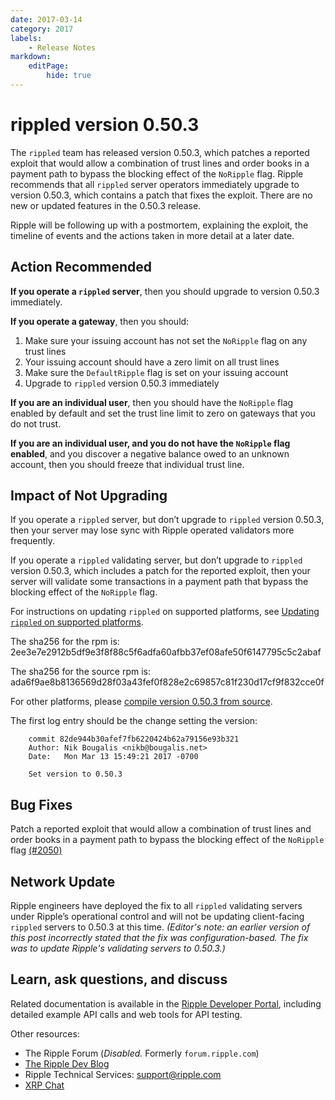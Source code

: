 ```yaml
---
date: 2017-03-14
category: 2017
labels:
    - Release Notes
markdown:
    editPage:
        hide: true
---
```

# rippled version 0.50.3

The `rippled` team has released version 0.50.3, which patches a reported exploit that would allow a combination of trust lines and order books in a payment path to bypass the blocking effect of the `NoRipple` flag. Ripple recommends that all `rippled` server operators immediately upgrade to version 0.50.3, which contains a patch that fixes the exploit. There are no new or updated features in the 0.50.3 release.

Ripple will be following up with a postmortem, explaining the exploit, the timeline of events and the actions taken in more detail at a later date.

## Action Recommended

**If you operate a `rippled` server**, then you should upgrade to version 0.50.3 immediately.

**If you operate a gateway**, then you should:
1. Make sure your issuing account has not set the `NoRipple` flag on any trust lines
2. Your issuing account should have a zero limit on all trust lines
3. Make sure the `DefaultRipple` flag is set on your issuing account
4. Upgrade to `rippled` version 0.50.3 immediately

**If you are an individual user**, then you should have the `NoRipple` flag enabled by default and set the trust line limit to zero on gateways that you do not trust.

**If you are an individual user, and you do not have the `NoRipple` flag enabled**, and you discover a negative balance owed to an unknown account, then you should freeze that individual trust line.

## Impact of Not Upgrading

If you operate a `rippled` server, but don’t upgrade to `rippled` version 0.50.3, then your server may lose sync with Ripple operated validators more frequently.

If you operate a `rippled` validating server, but don’t upgrade to `rippled` version 0.50.3, which includes a patch for the reported exploit, then your server will validate some transactions in a payment path that bypass the blocking effect of the `NoRipple` flag.

For instructions on updating `rippled` on supported platforms, see [Updating `rippled` on supported platforms](https://ripple.com/build/rippled-setup/#updating-rippled).

The sha256 for the rpm is: 2ee3e7e2912b5df9e3f8f88c5f6adfa60afbb37ef08afe50f6147795c5c2abaf

The sha256 for the source rpm is: ada6f9ae8b8136569d28f03a43fef0f828e2c69857c81f230d17cf9f832cce0f

For other platforms, please [compile version 0.50.3 from source](https://github.com/ripple/rippled/tree/master/Builds).

The first log entry should be the change setting the version:

        commit 82de944b30afef7fb6220424b62a79156e93b321
        Author: Nik Bougalis <nikb@bougalis.net>
        Date:   Mon Mar 13 15:49:21 2017 -0700

        Set version to 0.50.3

## Bug Fixes

Patch a reported exploit that would allow a combination of trust lines and order books in a payment path to bypass the blocking effect of the `NoRipple` flag [(#2050)](https://github.com/ripple/rippled/pull/2050/commits/0b187a6a4eb503c91efca997aae32c4c9b45f115)

## Network Update

Ripple engineers have deployed the fix to all `rippled` validating servers under Ripple’s operational control and will not be updating client-facing `rippled` servers to 0.50.3 at this time. _(Editor's note: an earlier version of this post incorrectly stated that the fix was configuration-based. The fix was to update Ripple's validating servers to 0.50.3.)_

## Learn, ask questions, and discuss
Related documentation is available in the [Ripple Developer Portal](https://ripple.com/build/), including detailed example API calls and web tools for API testing.

Other resources:

* The Ripple Forum (_Disabled._ Formerly `forum.ripple.com`)
* [The Ripple Dev Blog](https://developers.ripple.com/blog/)
* Ripple Technical Services: <support@ripple.com>
* [XRP Chat](http://www.xrpchat.com/)
